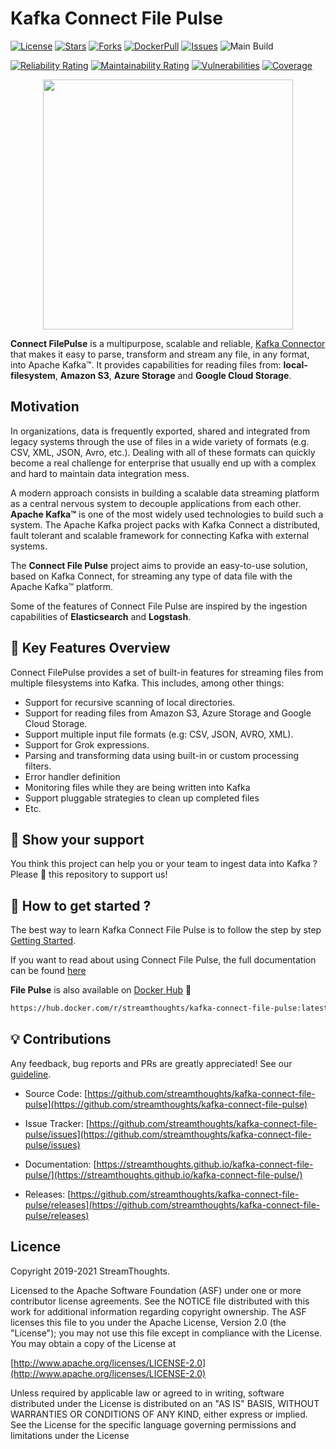 # Kafka Connect File Pulse

[![License](https://img.shields.io/badge/License-Apache%202.0-blue.svg)](https://github.com/streamthoughts/kafka-connect-file-pulse/blob/master/LICENSE)
[![Stars](https://img.shields.io/github/stars/streamthoughts/kafka-connect-file-pulse)](https://img.shields.io/github/stars/streamthoughts/kafka-connect-file-pulse)
[![Forks](https://img.shields.io/github/forks/streamthoughts/kafka-connect-file-pulse)](https://img.shields.io/github/forks/streamthoughts/kafka-connect-file-pulse)
[![DockerPull](https://img.shields.io/docker/pulls/streamthoughts/kafka-connect-file-pulse)](https://img.shields.io/docker/pulls/streamthoughts/kafka-connect-file-pulse)
[![Issues](https://img.shields.io/github/issues/streamthoughts/kafka-connect-file-pulse)](https://img.shields.io/github/issues/streamthoughts/kafka-connect-file-pulse)
![Main Build](https://github.com/streamthoughts/kafka-connect-file-pulse/actions/workflows/main.yml/badge.svg)

[![Reliability Rating](https://sonarcloud.io/api/project_badges/measure?project=streamthoughts_kafka-connect-file-pulse&metric=reliability_rating)](https://sonarcloud.io/summary/new_code?id=streamthoughts_kafka-connect-file-pulse)
[![Maintainability Rating](https://sonarcloud.io/api/project_badges/measure?project=streamthoughts_kafka-connect-file-pulse&metric=sqale_rating)](https://sonarcloud.io/summary/new_code?id=streamthoughts_kafka-connect-file-pulse)
[![Vulnerabilities](https://sonarcloud.io/api/project_badges/measure?project=streamthoughts_kafka-connect-file-pulse&metric=vulnerabilities)](https://sonarcloud.io/summary/new_code?id=streamthoughts_kafka-connect-file-pulse)
[![Coverage](https://sonarcloud.io/api/project_badges/measure?project=streamthoughts_kafka-connect-file-pulse&metric=coverage)](https://sonarcloud.io/summary/new_code?id=streamthoughts_kafka-connect-file-pulse)

<p align="center">
<img width="400" height="400" src="https://github.com/streamthoughts/kafka-connect-file-pulse/raw/master/assets/logo.png">
</p>

**Connect FilePulse** is a multipurpose, scalable and reliable,
[Kafka Connector](http://kafka.apache.org/documentation.html#connect) that makes it easy to parse, transform and stream any file, in any format, into Apache Kafka™.
It provides capabilities for reading files from: **local-filesystem**, **Amazon S3**, **Azure Storage** and **Google Cloud Storage**.

## Motivation

In organizations, data is frequently exported, shared and integrated from legacy systems through the use of
files in a wide variety of formats (e.g. CSV, XML, JSON, Avro, etc.). Dealing with all of these formats can
quickly become a real challenge for enterprise that usually end up with a complex and hard
to maintain data integration mess.


A modern approach consists in building a scalable data streaming platform as a central nervous
system to decouple applications from each other. **Apache Kafka™** is one of the most widely
used technologies to build such a system. The Apache Kafka project packs with Kafka Connect a distributed,
fault tolerant and scalable framework for connecting Kafka with external systems.

The **Connect File Pulse** project aims to provide an easy-to-use solution, based on Kafka Connect,
for streaming any type of data file with the Apache Kafka™ platform.

Some of the features of Connect File Pulse are inspired by the ingestion capabilities of **Elasticsearch** and **Logstash**.

## 🚀 Key Features Overview

Connect FilePulse provides a set of built-in features for streaming files from multiple filesystems into Kafka. This includes, among other things:

* Support for recursive scanning of local directories.
* Support for reading files from Amazon S3, Azure Storage and Google Cloud Storage.
* Support multiple input file formats (e.g: CSV, JSON, AVRO, XML).
* Support for Grok expressions.
* Parsing and transforming data using built-in or custom processing filters.
* Error handler definition
* Monitoring files while they are being written into Kafka
* Support pluggable strategies to clean up completed files
* Etc.

## 🙏 Show your support

You think this project can help you or your team to ingest data into Kafka ?
Please 🌟 this repository to support us!

## 🏁 How to get started ?

The best way to learn Kafka Connect File Pulse is to follow the step by step [Getting Started](https://streamthoughts.github.io/kafka-connect-file-pulse/docs/getting-started/).

If you want to read about using Connect File Pulse, the full documentation can be found [here](https://streamthoughts.github.io/kafka-connect-file-pulse/)

**File Pulse** is also available on [Docker Hub](https://hub.docker.com/r/streamthoughts/kafka-connect-file-pulse) 🐳

```bash
https://hub.docker.com/r/streamthoughts/kafka-connect-file-pulse:latest
```

## 💡 Contributions

Any feedback, bug reports and PRs are greatly appreciated! See our [guideline](./CONTRIBUTING.md).

* Source Code: [https://github.com/streamthoughts/kafka-connect-file-pulse](https://github.com/streamthoughts/kafka-connect-file-pulse)
* Issue Tracker: [https://github.com/streamthoughts/kafka-connect-file-pulse/issues](https://github.com/streamthoughts/kafka-connect-file-pulse/issues)

* Documentation: [https://streamthoughts.github.io/kafka-connect-file-pulse/](https://streamthoughts.github.io/kafka-connect-file-pulse/)
* Releases: [https://github.com/streamthoughts/kafka-connect-file-pulse/releases](https://github.com/streamthoughts/kafka-connect-file-pulse/releases)

## Licence

Copyright 2019-2021 StreamThoughts.

Licensed to the Apache Software Foundation (ASF) under one or more contributor license agreements. See the NOTICE file distributed with this work for additional information regarding copyright ownership. The ASF licenses this file to you under the Apache License, Version 2.0 (the "License"); you may not use this file except in compliance with the License. You may obtain a copy of the License at

[http://www.apache.org/licenses/LICENSE-2.0](http://www.apache.org/licenses/LICENSE-2.0)

Unless required by applicable law or agreed to in writing, software distributed under the License is distributed on an "AS IS" BASIS, WITHOUT WARRANTIES OR CONDITIONS OF ANY KIND, either express or implied. See the License for the specific language governing permissions and limitations under the License
